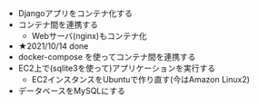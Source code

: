 - Djangoアプリをコンテナ化する
- コンテナ間を連携する
  - Webサーバ(nginx)もコンテナ化
- ★2021/10/14 done
- docker-compose を使ってコンテナ間を連携する
- EC2上で(sqlite3を使って)アプリケーションを実行する
  - EC2インスタンスをUbuntuで作り直す(今はAmazon Linux2)
- データベースをMySQLにする
